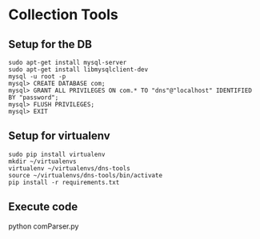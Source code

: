 # Collection Tools

## Setup for the DB

```
sudo apt-get install mysql-server
sudo apt-get install libmysqlclient-dev
mysql -u root -p
mysql> CREATE DATABASE com;
mysql> GRANT ALL PRIVILEGES ON com.* TO "dns"@"localhost" IDENTIFIED BY "password";
mysql> FLUSH PRIVILEGES;
mysql> EXIT
```

## Setup for virtualenv

```
sudo pip install virtualenv
mkdir ~/virtualenvs
virtualenv ~/virtualenvs/dns-tools
source ~/virtualenvs/dns-tools/bin/activate
pip install -r requirements.txt
```

## Execute code

python comParser.py
